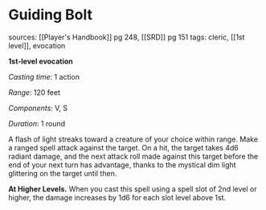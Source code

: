 # Guiding Bolt
sources: [[Player's Handbook]] pg 248, [[SRD]] pg 151
tags: cleric, [[1st level]], evocation

**1st-level evocation**

*Casting time*: 1 action

*Range*: 120 feet

*Components*: V, S

*Duration*: 1 round

A flash of light streaks toward a creature of your choice within range. Make a ranged spell attack against the target. On a hit, the target takes 4d6 radiant damage, and the next attack roll made against this target before the end of your next turn has advantage, thanks to the mystical dim light glittering on the target until then. 

**At Higher Levels.** When you cast this spell using a spell slot of 2nd level or higher, the damage increases by 1d6 for each slot level above 1st.

